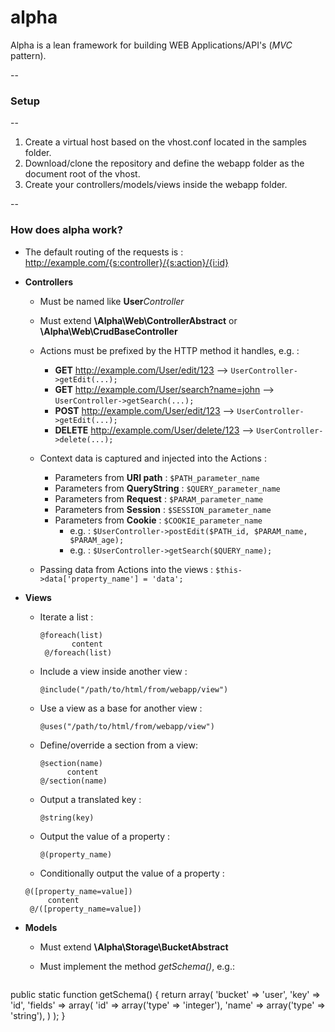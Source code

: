 # alpha 
Alpha is a lean framework for building WEB Applications/API's (*MVC* pattern).

--
### Setup

--
1. Create a virtual host based on the vhost.conf located in the samples folder.
2. Download/clone the repository and define the webapp folder as the document root of the vhost.
3. Create your controllers/models/views inside the webapp folder.

--
### How does alpha work?

* The default routing of the requests is : http://example.com/{s:controller}/{s:action}/{i:id}

* **Controllers**
 
   * Must be named like **User***Controller*
    
   * Must extend **\Alpha\Web\ControllerAbstract** or **\Alpha\Web\CrudBaseController**
   
   * Actions must be prefixed by the HTTP method it handles, e.g. :

       * **GET** http://example.com/User/edit/123 --> ```UserController->getEdit(...);```
       * **GET** http://example.com/User/search?name=john --> ```UserController->getSearch(...);```
       * **POST** http://example.com/User/edit/123 --> ```UserController->getEdit(...);```
       * **DELETE** http://example.com/User/delete/123 --> ```UserController->delete(...);```

   * Context data is captured and injected into the Actions :
  
       * Parameters from **URI path** : ```$PATH_parameter_name```
       * Parameters from **QueryString** : ```$QUERY_parameter_name```
       * Parameters from **Request** : ```$PARAM_parameter_name```
       * Parameters from **Session** : ```$SESSION_parameter_name```
       * Parameters from **Cookie** : ```$COOKIE_parameter_name```
         * e.g. : ```$UserController->postEdit($PATH_id, $PARAM_name, $PARAM_age);```
         * e.g. : ```$UserController->getSearch($QUERY_name);```

   * Passing data from Actions into the views :
         ```
         $this->data['property_name'] = 'data';
         ```
         
* **Views**
   * Iterate a list :
     ```
     @foreach(list)
            content 
      @/foreach(list)
      ```
      
  * Include a view inside another view :
      ```
      @include("/path/to/html/from/webapp/view")
      ```
	
  * Use a view as a base for another view :
      ```
      @uses("/path/to/html/from/webapp/view")
      ```
  * Define/override a section from a view:
      ```
      @section(name)
            content 
      @/section(name)
      ```
	
  * Output a translated key :
      ```
      @string(key)
      ```
	
  * Output the value of a property :
      ```
      @(property_name)
      ```
	
  * Conditionally output the value of a property :
   ```
   @([property_name=value])
        content
    @/([property_name=value])
    ```
    
* **Models**
 
   * Must extend **\Alpha\Storage\BucketAbstract**
   * Must implement the method *getSchema()*, e.g.:
   
      ```
public static function getSchema()
{
            return array(
                  'bucket' => 'user',
                  'key'    => 'id',
                  'fields' => array(
                              'id' => array('type' => 'integer'),
                              'name' => array('type' => 'string'),
                             )
                  );
}
```

